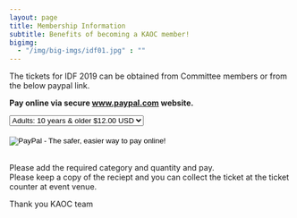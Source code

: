 ```yaml
---
layout: page
title: Membership Information
subtitle: Benefits of becoming a KAOC member!
bigimg:
  - "/img/big-imgs/idf01.jpg" : ""
---
```


The tickets for IDF 2019 can be obtained from Committee members or from the below paypal link. 

**Pay online via secure www.paypal.com website.**
<form target="paypal" action="https://www.paypal.com/cgi-bin/webscr" method="post">
<input type="hidden" name="cmd" value="_s-xclick">
<input type="hidden" name="hosted_button_id" value="778CE82TRHJVY">
<select name="os0">
<option value="Adults: 10 years & older">Adults: 10 years & older $12.00 USD</option>
<option value="Kids: 5 - 10 years">Kids: 5 - 10 years $7.00 USD</option>
</select>
<br/>
<br/>
<input type="hidden" name="currency_code" value="USD">
<input type="image" src="https://www.paypalobjects.com/en_US/i/btn/btn_cart_LG.gif" border="0" name="submit" alt="PayPal - The safer, easier way to pay online!">
<img alt="" border="0" src="https://www.paypalobjects.com/en_US/i/scr/pixel.gif" width="1" height="1">
</form>
<br/>
Please add the required category and quantity and pay. 
<br/>
Please keep a copy of the reciept and you can collect the ticket at the ticket counter at event venue. 

Thank you
KAOC team
